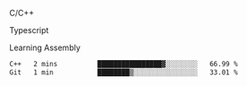<p>C/C++</p>
<p> Typescript</p>
<p>Learning Assembly</p>

<!--START_SECTION:waka-->

```txt
C++   2 mins          ████████████████▓░░░░░░░░   66.99 %
Git   1 min           ████████▒░░░░░░░░░░░░░░░░   33.01 %
```

<!--END_SECTION:waka-->
